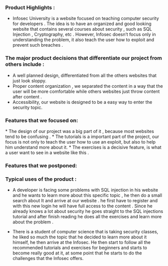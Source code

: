 <h3>Product Highlights :</h3>

 * Infosec University is a website focused on teaching computer security for developers . The idea is to have an organized and good looking website that contains several courses about security , such as SQL Injection , Cryptography, etc . However, Infosec  doesn’t focus only in understanding the problem, it also teach the user how to exploit and prevent such breaches  .

<h3>The major product decisions that differentiate our project from others include :</h3>

 * A well planned design, differentiated from all the others websites that just look sloppy.
 * Proper content organization ,  we separated the content in a way that the user will be more comfortable while others websites just throw content after content .
 * Accessibility, our website is designed to be a easy way to enter the security topic.

<h3>Features that we focused on:</h3>
 *	The design of our project was a big part of it , because most websites tend to be confusing .
 *	The tutorials is a important part of the project, our focus is not only to teach the user how to use an exploit, but also to help him understand more about it.
 *	The exercises is a decisive feature, is what a user want to see in a website like this .

<h3>Features that we postponed:</h3>
 	

<h3>Typical uses of the product :</h3>

 * A developer is facing some problems with SQL injection in his website and he wants to learn more about this specific topic , he then do a small search about It and arrive at our website . he first have to register and with this new login he will have full access to the content . Since he already knows a lot about security he goes straight to the SQL injections tutorial and after finish reading he does all the exercises and learn more about the problem .

 * There is a student of computer science that is taking security classes,  he liked so much the topic that he decided to learn more about it himself, he then arrive at the Infosec. He then start to follow all the recommended tutorials and exercises for beginners and starts to become really good at it, at some point that he starts to do the challenges that the Infosec offers.
